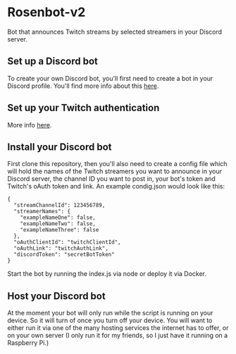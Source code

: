 # Rosenbot-v2
Bot that announces Twitch streams by selected streamers in your Discord server.

## Set up a Discord bot
To create your own Discord bot, you'll first need to create a bot in your Discord profile. You'll find more info about this [here](https://discord.com/developers/docs/intro).

## Set up your Twitch authentication
More info [here](https://dev.twitch.tv/docs/authentication).

## Install your Discord bot
First clone this repository, then you'll also need to create a config file which will hold the names of the Twitch streamers you want to announce in your Discord server, the channel ID you want to post in, your bot's token and Twitch's oAuth token and link.
An example condig.json would look like this:
```
{
  "streamChannelId": 123456789,
  "streamerNames": {
    "exampleNameOne": false,
    "exampleNameTwo": false,
    "exampleNameThree": false
  },
  "oAuthClientId": "twitchClientId",
  "oAuthLink": "twitchAuthLink",
  "discordToken": "secretBotToken"
}
```
Start the bot by running the index.js via node or deploy it via Docker.

## Host your Discord bot
At the moment your bot will only run while the script is running on your device. So it will turn of once you turn off your device. 
You will want to either run it via one of the many hosting services the internet has to offer, or on your own server (I only run it for my friends, so I just have it running on a Raspberry Pi.)
